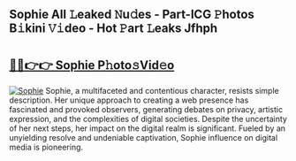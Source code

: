 ## Sophie All 𝙻eaked 𝙽u𝚍es - Part-lCG 𝙿hotos B𝚒kini 𝚅𝚒deo - Hot 𝙿art 𝙻eaks Jfhph

# <h2><a href="http://ld6eota.urlbe.top/?page=Sophie">🔗🔗👉👉 Sophie P𝚑oto𝚜Vid𝚎o</a></h2>

[![Sophie](https://i.imgur.com/eBuTRDB.gif)](http://ld6eota.urlbe.top/?page=Sophie)
Sophie, a multifaceted and contentious character, resists simple description. Her unique approach to creating a web presence has fascinated and provoked observers, generating debates on privacy, artistic expression, and the complexities of digital societies. Despite the uncertainty of her next steps, her impact on the digital realm is significant. Fueled by an unyielding resolve and undeniable captivation, Sophie influence on digital media is pioneering.
